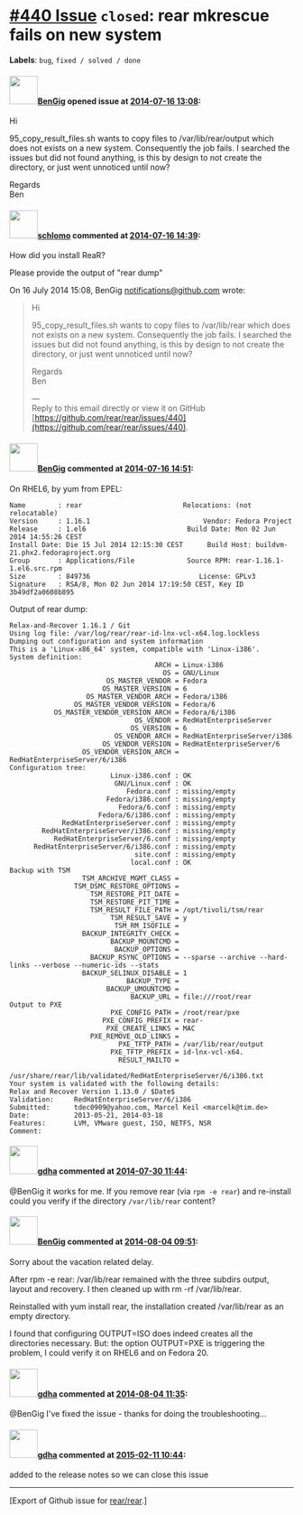 [\#440 Issue](https://github.com/rear/rear/issues/440) `closed`: rear mkrescue fails on new system
==================================================================================================

**Labels**: `bug`, `fixed / solved / done`

#### <img src="https://avatars.githubusercontent.com/u/5871001?v=4" width="50">[BenGig](https://github.com/BenGig) opened issue at [2014-07-16 13:08](https://github.com/rear/rear/issues/440):

Hi

95\_copy\_result\_files.sh wants to copy files to /var/lib/rear/output
which does not exists on a new system. Consequently the job fails. I
searched the issues but did not found anything, is this by design to not
create the directory, or just went unnoticed until now?

Regards  
Ben

#### <img src="https://avatars.githubusercontent.com/u/101384?v=4" width="50">[schlomo](https://github.com/schlomo) commented at [2014-07-16 14:39](https://github.com/rear/rear/issues/440#issuecomment-49174949):

How did you install ReaR?

Please provide the output of "rear dump"

On 16 July 2014 15:08, BenGig <notifications@github.com> wrote:

> Hi
>
> 95\_copy\_result\_files.sh wants to copy files to /var/lib/rear which
> does  
> not exists on a new system. Consequently the job fails. I searched
> the  
> issues but did not found anything, is this by design to not create
> the  
> directory, or just went unnoticed until now?
>
> Regards  
> Ben
>
> —  
> Reply to this email directly or view it on GitHub  
> [https://github.com/rear/rear/issues/440](https://github.com/rear/rear/issues/440).

#### <img src="https://avatars.githubusercontent.com/u/5871001?v=4" width="50">[BenGig](https://github.com/BenGig) commented at [2014-07-16 14:51](https://github.com/rear/rear/issues/440#issuecomment-49176819):

On RHEL6, by yum from EPEL:

    Name        : rear                         Relocations: (not relocatable)
    Version     : 1.16.1                            Vendor: Fedora Project
    Release     : 1.el6                         Build Date: Mon 02 Jun 2014 14:55:26 CEST
    Install Date: Die 15 Jul 2014 12:15:30 CEST      Build Host: buildvm-21.phx2.fedoraproject.org
    Group       : Applications/File             Source RPM: rear-1.16.1-1.el6.src.rpm
    Size        : 849736                           License: GPLv3
    Signature   : RSA/8, Mon 02 Jun 2014 17:19:50 CEST, Key ID 3b49df2a0608b895

Output of rear dump:

    Relax-and-Recover 1.16.1 / Git
    Using log file: /var/log/rear/rear-id-lnx-vcl-x64.log.lockless
    Dumping out configuration and system information
    This is a 'Linux-x86_64' system, compatible with 'Linux-i386'.
    System definition:
                                        ARCH = Linux-i386
                                          OS = GNU/Linux
                            OS_MASTER_VENDOR = Fedora
                           OS_MASTER_VERSION = 6
                       OS_MASTER_VENDOR_ARCH = Fedora/i386
                    OS_MASTER_VENDOR_VERSION = Fedora/6
               OS_MASTER_VENDOR_VERSION_ARCH = Fedora/6/i386
                                   OS_VENDOR = RedHatEnterpriseServer
                                  OS_VERSION = 6
                              OS_VENDOR_ARCH = RedHatEnterpriseServer/i386
                           OS_VENDOR_VERSION = RedHatEnterpriseServer/6
                      OS_VENDOR_VERSION_ARCH = RedHatEnterpriseServer/6/i386
    Configuration tree:
                             Linux-i386.conf : OK
                              GNU/Linux.conf : OK
                                 Fedora.conf : missing/empty
                            Fedora/i386.conf : missing/empty
                               Fedora/6.conf : missing/empty
                          Fedora/6/i386.conf : missing/empty
                 RedHatEnterpriseServer.conf : missing/empty
            RedHatEnterpriseServer/i386.conf : missing/empty
               RedHatEnterpriseServer/6.conf : missing/empty
          RedHatEnterpriseServer/6/i386.conf : missing/empty
                                   site.conf : missing/empty
                                  local.conf : OK
    Backup with TSM
                      TSM_ARCHIVE_MGMT_CLASS = 
                    TSM_DSMC_RESTORE_OPTIONS = 
                        TSM_RESTORE_PIT_DATE = 
                        TSM_RESTORE_PIT_TIME = 
                        TSM_RESULT_FILE_PATH = /opt/tivoli/tsm/rear
                             TSM_RESULT_SAVE = y                                                                                                                                                                                             
                              TSM_RM_ISOFILE =                                                                                                                                                                                               
                      BACKUP_INTEGRITY_CHECK =                                                                                                                                                                                               
                             BACKUP_MOUNTCMD =                                                                                                                                                                                               
                              BACKUP_OPTIONS =                                                                                                                                                                                               
                        BACKUP_RSYNC_OPTIONS = --sparse --archive --hard-links --verbose --numeric-ids --stats                                                                                                                               
                      BACKUP_SELINUX_DISABLE = 1                                                                                                                                                                                             
                                 BACKUP_TYPE =                                                                                                                                                                                               
                            BACKUP_UMOUNTCMD =                                                                                                                                                                                               
                                  BACKUP_URL = file:///root/rear                                                                                                                                                                             
    Output to PXE                                                                                                                                                                                                                            
                             PXE_CONFIG_PATH = /root/rear/pxe                                                                                                                                                                                
                           PXE_CONFIG_PREFIX = rear-                                                                                                                                                                                         
                            PXE_CREATE_LINKS = MAC                                                                                                                                                                                           
                        PXE_REMOVE_OLD_LINKS =                                                                                                                                                                                               
                               PXE_TFTP_PATH = /var/lib/rear/output                                                                                                                                                                          
                             PXE_TFTP_PREFIX = id-lnx-vcl-x64.                                                                                                                                                                               
                               RESULT_MAILTO =                                                                                                                                                                                               

    /usr/share/rear/lib/validated/RedHatEnterpriseServer/6/i386.txt                                                                                                                                                                          
    Your system is validated with the following details:                                                                                                                                                                                     
    Relax and Recover Version 1.13.0 / $Date$                                                                                                                                                                                                
    Validation:     RedHatEnterpriseServer/6/i386                                                                                                                                                                                            
    Submitted:      tdec0909@yahoo.com, Marcel Keil <marcelk@tim.de>                                                                                                                                                                         
    Date:           2013-05-21, 2014-03-18                                                                                                                                                                                                   
    Features:       LVM, VMware guest, ISO, NETFS, NSR                                                                                                                                                                                       
    Comment:

#### <img src="https://avatars.githubusercontent.com/u/888633?u=cdaeb31efcc0048d3619651aa18dd4b76e636b21&v=4" width="50">[gdha](https://github.com/gdha) commented at [2014-07-30 11:44](https://github.com/rear/rear/issues/440#issuecomment-50604139):

@BenGig it works for me. If you remove rear (via `rpm -e rear`) and
re-install could you verify if the directory `/var/lib/rear` content?

#### <img src="https://avatars.githubusercontent.com/u/5871001?v=4" width="50">[BenGig](https://github.com/BenGig) commented at [2014-08-04 09:51](https://github.com/rear/rear/issues/440#issuecomment-51038956):

Sorry about the vacation related delay.

After rpm -e rear: /var/lib/rear remained with the three subdirs output,
layout and recovery. I then cleaned up with rm -rf /var/lib/rear.

Reinstalled with yum install rear, the installation created
/var/lib/rear as an empty directory.

I found that configuring OUTPUT=ISO does indeed creates all the
directories necessary. But: the option OUTPUT=PXE is triggering the
problem, I could verify it on RHEL6 and on Fedora 20.

#### <img src="https://avatars.githubusercontent.com/u/888633?u=cdaeb31efcc0048d3619651aa18dd4b76e636b21&v=4" width="50">[gdha](https://github.com/gdha) commented at [2014-08-04 11:35](https://github.com/rear/rear/issues/440#issuecomment-51048986):

@BenGig I've fixed the issue - thanks for doing the troubleshooting...

#### <img src="https://avatars.githubusercontent.com/u/888633?u=cdaeb31efcc0048d3619651aa18dd4b76e636b21&v=4" width="50">[gdha](https://github.com/gdha) commented at [2015-02-11 10:44](https://github.com/rear/rear/issues/440#issuecomment-73862464):

added to the release notes so we can close this issue

------------------------------------------------------------------------

\[Export of Github issue for
[rear/rear](https://github.com/rear/rear).\]
